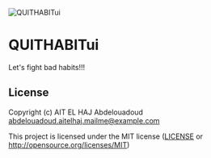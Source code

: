 ![QUITHABITui](https://github.com/user-attachments/assets/729e36cd-6972-41cc-b0fa-a417721ae51b)


#     QUITHABITui

Let's fight bad habits!!!

## License

Copyright (c) AIT EL HAJ Abdelouadoud <abdelouadoud.aitelhaj.mailme@example.com>

This project is licensed under the MIT license ([LICENSE] or <http://opensource.org/licenses/MIT>)

[LICENSE]: ./LICENSE
